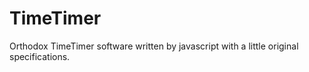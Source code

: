 # TimeTimer
Orthodox TimeTimer software written by javascript with a little original specifications.
